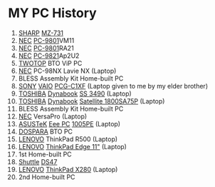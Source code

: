 # MY PC History

1. [SHARP](http://sharp-world.com/) [MZ-731](http://ja.wikipedia.org/wiki/MZ-700)
2. [NEC](http://www.nec.com/) [PC-9801](http://ja.wikipedia.org/wiki/PC-9800%E3%82%B7%E3%83%AA%E3%83%BC%E3%82%BA)VM11
3. [NEC](http://www.nec.com/) [PC-9801](http://ja.wikipedia.org/wiki/PC-9800%E3%82%B7%E3%83%AA%E3%83%BC%E3%82%BA)RA21
4. [NEC](http://www.nec.com/) [PC-9821](http://ja.wikipedia.org/wiki/PC-9821%E3%82%B7%E3%83%AA%E3%83%BC%E3%82%BA)Ap2U2
5. [TWOTOP](http://www.twotop.co.jp/) BTO ViP PC
6. [NEC](http://www.nec.com/) PC-98NX Lavie NX (Laptop)
7. BLESS Assembly Kit Home-built PC
8. [SONY](http://www.sony.com/) [VAIO](http://store.sony.com/) [PCG-C1XF](http://www.sony.jp/ProductsPark/Consumer/PCOM/PCG-C1XF/) (Laptop given to me by my elder brother)
9. [TOSHIBA](http://www.toshiba.co.jp/worldwide/) [Dynabook](http://dynabook.com/pc/index_j.htm) [SS 3490](http://dynabook.com/pc/catalog/search/user/cgi-bin/disp.cgi?pid=PA-DS70P1N2T&dir=DS349) (Laptop)
10. [TOSHIBA](http://www.toshiba.co.jp/worldwide/) [Dynabook](http://dynabook.com/pc/index_j.htm) [Satellite 1800SA75P](http://dynabook.com/pc/catalog/satellit/01072518/index_j.htm) (Laptop)
11. BLESS Assembly Kit Home-built PC
12. [NEC](http://www.nec.com/) VersaPro (Laptop)
13. [ASUSTeK](http://www.asus.com/) [Eee PC](http://www.asus.co.jp/Eee/) [1005PE](http://www.asus.co.jp/Eee/Eee_PC/Eee_PC_1005PE_Seashell/) (Laptop)
14. [DOSPARA](https://www.dospara.co.jp/) BTO PC
15. [LENOVO](http://www.lenovo.com/) ThinkPad R500 (Laptop)
16. [LENOVO](http://www.lenovo.com/) [ThinkPad Edge 11"](http://shopap.lenovo.com/jp/landing/info/10/edge11/) (Laptop)
17. 1st Home-built PC
18. [Shuttle](https://shuttle-japan.jp/) [DS47](http://global.shuttle.com/products/productsSpec?productId=1718)
19. [LENOVO](http://www.lenovo.com/) [ThinkPad X280](https://www.lenovo.com/jp/ja/notebooks/thinkpad/x-series/ThinkPad-X280/p/22TP2TX2800) (Laptop)
20. 2nd Home-built PC